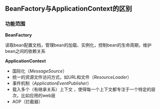 ## BeanFactory与ApplicationContext的区别

### 功能范围

**BeanFactory**

读取bean配置文档，管理bean的加载、实例化，控制bean的生命周期，维护bean之间的依赖关系

**ApplicationContext**

* 国际化（*MessageSource*）
* 统一的资源文件访问方式，如URL和文件（*ResourceLoader*）
* 事件机制（*ApplicationEventPublisher*）
* 载入多个（有继承关系）上下文 ，使得每一个上下文都专注于一个特定的层次，比如应用的web层  
* AOP（拦截器）


